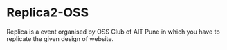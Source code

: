 # Replica2-OSS
Replica is a event organised by OSS Club of AIT Pune in which you have to replicate the given design of website.
